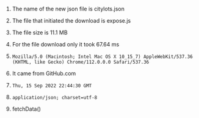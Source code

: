 1. The name of the new json file is citylots.json

2. The file that initiated the download is expose.js

3. The file size is 11.1 MB

4. For the file download only it took 67.64 ms

5. `Mozilla/5.0 (Macintosh; Intel Mac OS X 10_15_7) AppleWebKit/537.36 (KHTML, like Gecko) Chrome/112.0.0.0 Safari/537.36`

6. It came from GitHub.com

7. `Thu, 15 Sep 2022 22:44:30 GMT`

8. `application/json; charset=utf-8`

9. fetchData()
